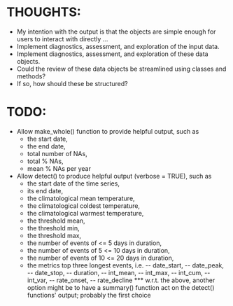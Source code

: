 # THOUGHTS:
* My intention with the output is that the objects are simple enough for users 
to interact with directly ...
* Implement diagnostics, assessment, and exploration of the input data.
* Implement diagnostics, assessment, and exploration of these data objects.
* Could the review of these data objects be streamlined using classes and methods?
* If so, how should these be structured?

# TODO:
* Allow make_whole() function to provide helpful output, such as 
  - the start date,
  - the end date,
  - total number of NAs,
  - total % NAs,
  - mean % NAs per year
* Allow detect() to produce helpful output (verbose = TRUE), such as 
  - the start date of the time series,
  - its end date,
  - the climatological mean temperature,
  - the climatological coldest temperature, 
  - the climatological warmest temperature,
  - the threshold mean,
  - the threshold min,
  - the threshold max,
  - the number of events of <= 5 days in duration,
  - the number of events of 5 <= 10 days in duration,
  - the number of events of 10 <= 20 days in duration,
  - the metrics top three longest events, i.e.
    -- date_start,
    -- date_peak,
    -- date_stop,
    -- duration,
    -- int_mean,
    -- int_max,
    -- int_cum,
    -- int_var,
    -- rate_onset,
    -- rate_decline
  *** w.r.t. the above, another option might be to have a summary() function act 
  on the detect() functions' output; probably the first choice
